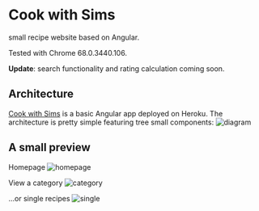 # Cook with Sims



small recipe website based on Angular.

Tested with Chrome 68.0.3440.106.

**Update**: search functionality and rating calculation coming soon.


## Architecture 


[Cook with Sims](https://cook-with-sims.herokuapp.com "visit Cook with Sims now") is a basic Angular app deployed on Heroku.
The architecture  is pretty simple featuring tree small components:
![diagram](https://user-images.githubusercontent.com/42339937/44946396-00b49a80-adfc-11e8-8a52-5dca424c9082.png)



## A small preview



Homepage
![homepage](https://user-images.githubusercontent.com/42339937/44946394-fc887d00-adfb-11e8-9197-52bdb2dcfb3c.png)

View a category
![category](https://user-images.githubusercontent.com/42339937/44946387-f1cde800-adfb-11e8-95d1-afd2d832eecd.png)

...or single recipes
![single](https://user-images.githubusercontent.com/42339937/44946397-05794e80-adfc-11e8-87f9-5949ccb87ce1.png)





